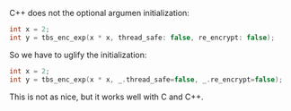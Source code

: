 C++ does not the optional argumen initialization:
```c
int x = 2;
int y = tbs_enc_exp(x * x, thread_safe: false, re_encrypt: false);
```

So we have to uglify the initialization:
```c
int x = 2;
int y = tbs_enc_exp(x * x, _.thread_safe=false, _.re_encrypt=false);
```

This is not as nice, but it works well with C and C++.
